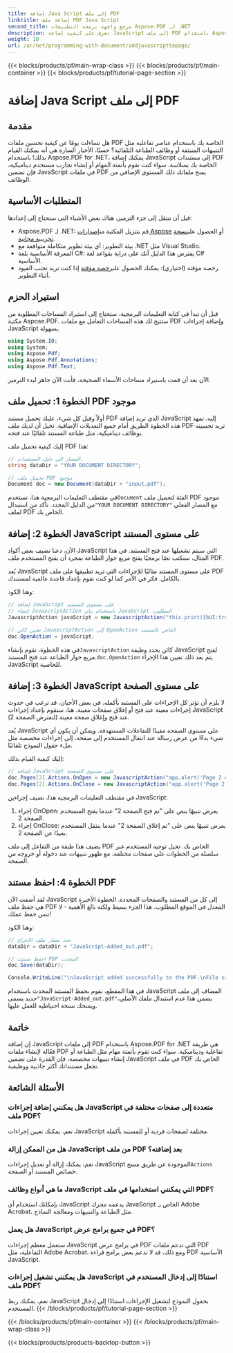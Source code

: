 ```yaml
---
title: إضافة Java Script إلى ملف PDF
linktitle: إضافة ملف PDF Java Script
second_title: مرجع واجهة برمجة التطبيقات Aspose.PDF لـ .NET
description: تعرف على كيفية إضافة JavaScript إلى ملف PDF باستخدام Aspose.PDF لـ .NET. دليل خطوة بخطوة مع دروس تعليمية حول البرمجة النصية على مستوى المستند والصفحة.
weight: 10
url: /ar/net/programming-with-document/addjavascripttopage/
---
```


{{< blocks/products/pf/main-wrap-class >}}
{{< blocks/products/pf/main-container >}}
{{< blocks/products/pf/tutorial-page-section >}}

# إضافة Java Script إلى ملف PDF

## مقدمة

هل تساءلت يومًا عن كيفية تحسين ملفات PDF الخاصة بك باستخدام عناصر تفاعلية مثل التنبيهات المنبثقة أو وظائف الطباعة التلقائية؟ حسنًا، الأخبار السارة هي أنه يمكنك القيام بذلك! باستخدام Aspose.PDF for .NET، يمكنك إضافة JavaScript إلى مستندات PDF الخاصة بك بسلاسة. سواء كنت تقوم بأتمتة المهام أو إنشاء تجارب مستخدم ديناميكية، فإن تضمين JavaScript في ملفات PDF يمنح ملفاتك ذلك المستوى الإضافي من الوظائف.

## المتطلبات الأساسية

قبل أن ننتقل إلى جزء الترميز، هناك بعض الأشياء التي ستحتاج إلى إعدادها:

-  Aspose.PDF لـ .NET: قم بتنزيل المكتبة من[إصدارات Aspose](https://releases.aspose.com/pdf/net/) أو الحصول على[نسخة تجريبية مجانية](https://releases.aspose.com/).
- بيئة التطوير: أي بيئة تطوير متكاملة متوافقة مع .NET مثل Visual Studio.
- المعرفة الأساسية بلغة C#: يفترض هذا الدليل أنك على دراية بقواعد لغة C# الأساسية.
-  رخصة مؤقتة (اختياري): يمكنك الحصول على[رخصة مؤقتة](https://purchase.aspose.com/temporary-license/) إذا كنت تريد تجنب القيود أثناء التطوير.

## استيراد الحزم

قبل أن تبدأ في كتابة التعليمات البرمجية، ستحتاج إلى استيراد المساحات المطلوبة من مكتبة Aspose.PDF. ستتيح لك هذه المساحات التعامل مع ملفات PDF وإضافة إجراءات JavaScript بسهولة.

```csharp
using System.IO;
using System;
using Aspose.Pdf;
using Aspose.Pdf.Annotations;
using Aspose.Pdf.Text;
```

الآن بعد أن قمت باستيراد مساحات الأسماء الصحيحة، فأنت الآن جاهز لبدء الترميز.

## الخطوة 1: تحميل ملف PDF موجود

أولاً وقبل كل شيء، عليك تحميل مستند PDF الذي تريد إضافة JavaScript إليه. تمهد هذه الخطوة الطريق أمام جميع التعديلات الإضافية. تخيل أن لديك ملف PDF تريد تحسينه بوظائف ديناميكية، مثل طباعة المستند تلقائيًا عند فتحه.

إليك كيفية تحميل ملف PDF هذا:

```csharp
// المسار إلى دليل المستندات.
string dataDir = "YOUR DOCUMENT DIRECTORY";

// تحميل ملف PDF موجود
Document doc = new Document(dataDir + "input.pdf");
```

 في مقتطف التعليمات البرمجية هذا، نستخدم`Document` الفئة لتحميل ملف PDF موجود من الدليل المحدد. تأكد من استبدال`"YOUR DOCUMENT DIRECTORY"` مع المسار الفعلي لملف PDF الخاص بك.

## الخطوة 2: إضافة JavaScript على مستوى المستند

الآن، دعنا نضيف بعض أكواد JavaScript التي سيتم تشغيلها عند فتح المستند. في هذا المثال، سنكتب نصًا برمجيًا يفتح مربع حوار الطباعة بمجرد أن يفتح المستخدم ملف PDF.

يُعد JavaScript على مستوى المستند مثاليًا للإجراءات التي تريد تطبيقها على ملف PDF بالكامل. فكر في الأمر كما لو كنت تقوم بإعداد قاعدة عالمية لمستندك.

وهنا الكود:

```csharp
// إضافة JavaScript على مستوى المستند
// إنشاء JavascriptAction باستخدام بيان JavaScript المطلوب
JavascriptAction javaScript = new JavascriptAction("this.print({bUI:true,bSilent:false,bShrinkToFit:true});");

// تعيين كائن JavascriptAction إلى OpenAction الخاص بالمستند
doc.OpenAction = javaScript;
```

 في هذه الخطوة، نقوم بإنشاء`JavascriptAction` كائن يحدد وظيفة JavaScript لفتح مربع حوار الطباعة عند فتح المستند.`doc.OpenAction` يتم بعد ذلك تعيين هذا الإجراء JavaScript للخاصية.

## الخطوة 3: إضافة JavaScript على مستوى الصفحة

لا يلزم أن تؤثر كل الإجراءات على المستند بأكمله. في بعض الأحيان، قد ترغب في حدوث إجراءات معينة عند فتح أو إغلاق صفحات معينة. هنا، سنقوم بإعداد إجراءات JavaScript عند فتح وإغلاق صفحة معينة (لنفترض الصفحة 2).

يُعد JavaScript على مستوى الصفحة مفيدًا للتفاعلات المستهدفة. ويمكن أن يكون أي شيء بدءًا من عرض رسالة عند انتقال المستخدم إلى صفحة، إلى إجراءات مخصصة مثل ملء حقول النموذج تلقائيًا.

إليك كيفية القيام بذلك:

```csharp
// إضافة JavaScript على مستوى الصفحة
doc.Pages[2].Actions.OnOpen = new JavascriptAction("app.alert('Page 2 opened')");
doc.Pages[2].Actions.OnClose = new JavascriptAction("app.alert('Page 2 closed')");
```

في مقتطف التعليمات البرمجية هذا، نضيف إجراءين JavaScript:
1. إجراء OnOpen: يعرض تنبيهًا ينص على "تم فتح الصفحة 2" عندما يفتح المستخدم الصفحة 2.
2. إجراء OnClose: يعرض تنبيهًا ينص على "تم إغلاق الصفحة 2" عندما ينتقل المستخدم بعيدًا عن الصفحة 2.

يضيف هذا طبقة من التفاعل إلى ملف PDF الخاص بك. تخيل توجيه المستخدم عبر سلسلة من الخطوات على صفحات مختلفة، مع ظهور تنبيهات عند دخوله أو خروجه من الصفحة.

## الخطوة 4: احفظ مستند PDF

لقد أضفت الآن JavaScript إلى كل من المستند والصفحات المحددة. الخطوة الأخيرة هي حفظ ملف PDF المعدل في الموقع المطلوب. هذا الجزء بسيط ولكنه بالغ الأهمية - لا تنس حفظ عملك!

وهنا الكود:

```csharp
// حدد مسار ملف الإخراج
dataDir = dataDir + "JavaScript-Added_out.pdf";

// احفظ مستند PDF المحدث
doc.Save(dataDir);

Console.WriteLine("\nJavaScript added successfully to the PDF.\nFile saved at " + dataDir);
```

 في هذا المقطع، نقوم بحفظ المستند المحدث باستخدام JavaScript المضاف إلى ملف جديد يسمى`"JavaScript-Added_out.pdf"`يضمن هذا عدم استبدال ملفك الأصلي، ويمنحك نسخة احتياطية للعمل عليها.

## خاتمة

إن إضافة JavaScript إلى ملفات PDF باستخدام Aspose.PDF for .NET هي طريقة فعّالة لإنشاء ملفات PDF تفاعلية وديناميكية. سواء كنت تقوم بأتمتة مهام مثل الطباعة أو إنشاء تنبيهات مخصصة، فإن القدرة على تضمين JavaScript في ملف PDF الخاص بك تجعل مستنداتك أكثر جاذبية ووظيفية.

## الأسئلة الشائعة

### هل يمكنني إضافة إجراءات JavaScript متعددة إلى صفحات مختلفة في ملف PDF؟
نعم، يمكنك تعيين إجراءات JavaScript مختلفة لصفحات فردية أو للمستند بأكمله.

### هل من الممكن إزالة JavaScript من ملف PDF بعد إضافته؟
نعم، يمكنك إزالة أو تعديل إجراءات JavaScript الموجودة عن طريق مسح`Actions` خصائص المستند أو الصفحة.

### ما هي أنواع وظائف JavaScript التي يمكنني استخدامها في ملف PDF؟
بإمكانك استخدام أي JavaScript يدعمه محرك JavaScript الخاص بـ Adobe Acrobat، مثل الطباعة والتنبيهات ومعالجة النماذج.

### هل يعمل JavaScript في جميع برامج عرض PDF؟
ستعمل معظم إجراءات JavaScript في برامج عرض PDF التي تدعم ملفات PDF التفاعلية، مثل Adobe Acrobat. ومع ذلك، قد لا تدعم بعض برامج قراءة PDF الأساسية JavaScript.

### هل يمكنني تشغيل إجراءات JavaScript استنادًا إلى إدخال المستخدم في ملف PDF؟
نعم، يمكنك ربط JavaScript بحقول النموذج لتشغيل الإجراءات استنادًا إلى إدخال المستخدم.
{{< /blocks/products/pf/tutorial-page-section >}}

{{< /blocks/products/pf/main-container >}}
{{< /blocks/products/pf/main-wrap-class >}}

{{< blocks/products/products-backtop-button >}}
